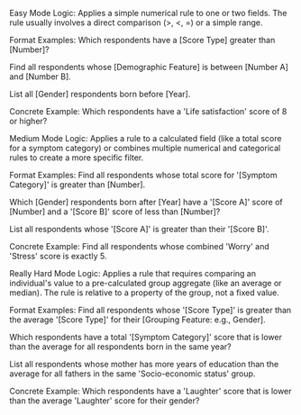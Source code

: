 Easy Mode
Logic: Applies a simple numerical rule to one or two fields. The rule usually involves a direct comparison (>, <, =) or a simple range.

Format Examples:
Which respondents have a [Score Type] greater than [Number]?

Find all respondents whose [Demographic Feature] is between [Number A] and [Number B].

List all [Gender] respondents born before [Year].

Concrete Example:
Which respondents have a 'Life satisfaction' score of 8 or higher?

Medium Mode
Logic: Applies a rule to a calculated field (like a total score for a symptom category) or combines multiple numerical and categorical rules to create a more specific filter.

Format Examples:
Find all respondents whose total score for '[Symptom Category]' is greater than [Number].

Which [Gender] respondents born after [Year] have a '[Score A]' score of [Number] and a '[Score B]' score of less than [Number]?

List all respondents whose '[Score A]' is greater than their '[Score B]'.

Concrete Example:
Find all respondents whose combined 'Worry' and 'Stress' score is exactly 5.

Really Hard Mode
Logic: Applies a rule that requires comparing an individual's value to a pre-calculated group aggregate (like an average or median). The rule is relative to a property of the group, not a fixed value.

Format Examples:
Find all respondents whose '[Score Type]' is greater than the average '[Score Type]' for their [Grouping Feature: e.g., Gender].

Which respondents have a total '[Symptom Category]' score that is lower than the average for all respondents born in the same year?

List all respondents whose mother has more years of education than the average for all fathers in the same 'Socio-economic status' group.

Concrete Example:
Which respondents have a 'Laughter' score that is lower than the average 'Laughter' score for their gender?